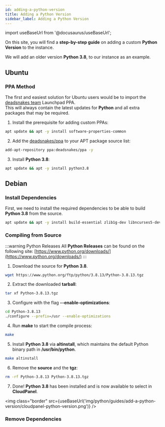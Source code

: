 ```yaml
---
id: adding-a-python-version
title: Adding a Python Version
sidebar_label: Adding a Python Version
---
```


import useBaseUrl from '@docusaurus/useBaseUrl';

On this site, you will find a **step-by-step guide** on adding a custom **Python Version** to the instance.

We will add an older version **Python 3.8**, to our instance as an example.

## Ubuntu

### PPA Method

The first and easiest solution for Ubuntu users would be to import the [deadsnakes team](https://launchpad.net/~deadsnakes) Launchpad PPA. <br />
This will always contain the latest updates for **Python** and all extra packages that may be required.

1. Install the prerequisite for adding custom PPAs:

```bash
apt update && apt -y install software-properties-common
```

2. Add the [deadsnakes/ppa](https://launchpad.net/~deadsnakes) to your APT package source list:

```bash
add-apt-repository ppa:deadsnakes/ppa -y
```

3. Install **Python 3.8**:

```bash
apt update && apt -y install python3.8
```

## Debian

### Install Dependencies

First, we need to install the required dependencies to be able to build **Python 3.8** from the source.

```bash
apt update && apt -y install build-essential zlib1g-dev libncurses5-dev libgdbm-dev libnss3-dev libssl-dev libreadline-dev libffi-dev libsqlite3-dev wget libbz2-dev
```

### Compiling from Source

:::warning Python Releases
All **Python Releases** can be found on the following site: [https://www.python.org/downloads/](https://www.python.org/downloads/)
:::

1. Download the source for **Python 3.8**.

```bash
wget https://www.python.org/ftp/python/3.8.13/Python-3.8.13.tgz
```

2. Extract the downloaded **tarball**:

```bash
tar xf Python-3.8.13.tgz
```

3. Configure with the flag **--enable-optimizations**:

```bash
cd Python-3.8.13
./configure --prefix=/usr --enable-optimizations
```

4. Run **make** to start the compile process:

```bash
make
```

5. Install **Python 3.8** via **altinstall**, which maintains the default Python binary path in **/usr/bin/python**.

```bash
make altinstall
```

6. Remove the **source** and the **tgz**:

```bash
rm -rf Python-3.8.13 Python-3.8.13.tgz
```

7. Done! **Python 3.8** has been installed and is now available to select in **CloudPanel**.

<img class="border" src={useBaseUrl('img/python/guides/add-a-python-version/cloudpanel-python-version.png')} />

### Remove Dependencies
